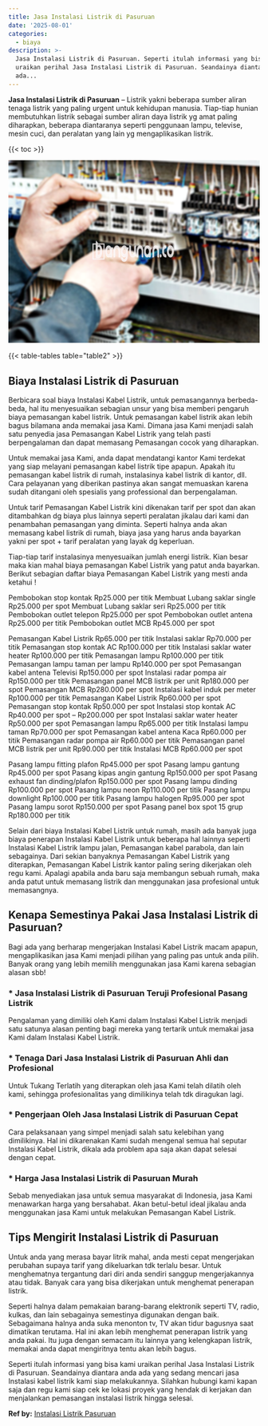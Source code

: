 ```yaml
---
title: Jasa Instalasi Listrik di Pasuruan
date: '2025-08-01'
categories:
  - biaya
description: >-
  Jasa Instalasi Listrik di Pasuruan. Seperti itulah informasi yang bisa kami
  uraikan perihal Jasa Instalasi Listrik di Pasuruan. Seandainya diantara anda
  ada...
---
```


**Jasa Instalasi Listrik di Pasuruan** – Listrik yakni beberapa sumber aliran tenaga listrik yang paling urgent untuk kehidupan manusia. Tiap-tiap hunian membutuhkan listrik sebagai sumber aliran daya listrik yg amat paling diharapkan, beberapa diantaranya seperti penggunaan lampu, televise, mesin cuci, dan peralatan yang lain yg mengaplikasikan listrik.

{{< toc >}}

![Jasa Instalasi Listrik di Pasuruan](/images/instalasi-listrik-murah35.png)

{{< table-tables table="table2" >}}

## Biaya Instalasi Listrik di Pasuruan

Berbicara soal biaya Instalasi Kabel Listrik, untuk pemasangannya berbeda-beda, hal itu menyesuaikan sebagian unsur yang bisa memberi pengaruh biaya pemasangan kabel listrik. Untuk pemasangan kabel listrik akan lebih bagus bilamana anda memakai jasa Kami. Dimana jasa Kami menjadi salah satu penyedia jasa Pemasangan Kabel Listrik yang telah pasti berpengalaman dan dapat memasang Pemasangan cocok yang diharapkan.

Untuk memakai jasa Kami, anda dapat mendatangi kantor Kami terdekat yang siap melayani pemasangan kabel listrik tipe apapun. Apakah itu pemasangan kabel listrik di rumah, instalasinya kabel listrik di kantor, dll. Cara pelayanan yang diberikan pastinya akan sangat memuaskan karena sudah ditangani oleh spesialis yang professional dan berpengalaman.

Untuk tarif Pemasangan Kabel Listrik kini dikenakan tarif per spot dan akan ditambahkan dg biaya plus lainnya seperti peralatan jikalau dari kami dan penambahan pemasangan yang diminta. Seperti halnya anda akan memasang kabel listrik di rumah, biaya jasa yang harus anda bayarkan yakni per spot + tarif peralatan yang layak dg keperluan.

Tiap-tiap tarif instalasinya menyesuaikan jumlah energi listrik. Kian besar maka kian mahal biaya pemasangan Kabel Listrik yang patut anda bayarkan. Berikut sebagian daftar biaya Pemasangan Kabel Listrik yang mesti anda ketahui !

Pembobokan stop kontak Rp25.000 per titik Membuat Lubang saklar single Rp25.000 per spot Membuat Lubang saklar seri Rp25.000 per titik Pembobokan outlet telepon Rp25.000 per spot Pembobokan outlet antena Rp25.000 per titik Pembobokan outlet MCB Rp45.000 per spot

Pemasangan Kabel Listrik Rp65.000 per titik Instalasi saklar Rp70.000 per titik Pemasangan stop kontak AC Rp100.000 per titik Instalasi saklar water heater Rp100.000 per titik Pemasangan lampu Rp100.000 per titik Pemasangan lampu taman per lampu Rp140.000 per spot Pemasangan kabel antena Televisi Rp150.000 per spot Instalasi radar pompa air Rp150.000 per titik Pemasangan panel MCB listrik per unit Rp180.000 per spot Pemasangan MCB Rp280.000 per spot Instalasi kabel induk per meter Rp100.000 per titik Pemasangan Kabel Listrik Rp60.000 per spot Pemasangan stop kontak Rp50.000 per spot Instalasi stop kontak AC Rp40.000 per spot – Rp200.000 per spot Instalasi saklar water heater Rp50.000 per spot Pemasangan lampu Rp65.000 per titik Instalasi lampu taman Rp70.000 per spot Pemasangan kabel antena Kaca Rp60.000 per titik Pemasangan radar pompa air Rp60.000 per titik Pemasangan panel MCB listrik per unit Rp90.000 per titik Instalasi MCB Rp60.000 per spot

Pasang lampu fitting plafon Rp45.000 per spot Pasang lampu gantung Rp45.000 per spot Pasang kipas angin gantung Rp150.000 per spot Pasang exhaust fan dinding/plafon Rp150.000 per spot Pasang lampu dinding Rp100.000 per spot Pasang lampu neon Rp110.000 per titik Pasang lampu downlight Rp100.000 per titik Pasang lampu halogen Rp95.000 per spot Pasang lampu sorot Rp150.000 per spot Pasang panel box spot 15 grup Rp180.000 per titik

Selain dari biaya Instalasi Kabel Listrik untuk rumah, masih ada banyak juga biaya penerapan Instalasi Kabel Listrik untuk beberapa hal lainnya seperti Instalasi Kabel Listrik lampu jalan, Pemasangan kabel parabola, dan lain sebagainya. Dari sekian banyaknya Pemasangan Kabel Listrik yang diterapkan, Pemasangan Kabel Listrik kantor paling sering dikerjakan oleh regu kami. Apalagi apabila anda baru saja membangun sebuah rumah, maka anda patut untuk memasang listrik dan menggunakan jasa profesional untuk memasangnya.

## Kenapa Semestinya Pakai Jasa Instalasi Listrik di Pasuruan?

Bagi ada yang berharap mengerjakan Instalasi Kabel Listrik macam apapun, mengaplikasikan jasa Kami menjadi pilihan yang paling pas untuk anda pilih. Banyak orang yang lebih memilih menggunakan jasa Kami karena sebagian alasan sbb!

### \* Jasa Instalasi Listrik di Pasuruan Teruji Profesional Pasang Listrik

Pengalaman yang dimiliki oleh Kami dalam Instalasi Kabel Listrik menjadi satu satunya alasan penting bagi mereka yang tertarik untuk memakai jasa Kami dalam Instalasi Kabel Listrik.

### \* Tenaga Dari Jasa Instalasi Listrik di Pasuruan Ahli dan Profesional

Untuk Tukang Terlatih yang diterapkan oleh jasa Kami telah dilatih oleh kami, sehingga profesionalitas yang dimilikinya telah tdk diragukan lagi.

### \* Pengerjaan Oleh Jasa Instalasi Listrik di Pasuruan Cepat

Cara pelaksanaan yang simpel menjadi salah satu kelebihan yang dimilikinya. Hal ini dikarenakan Kami sudah mengenal semua hal seputar Instalasi Kabel Listrik, dikala ada problem apa saja akan dapat selesai dengan cepat.

### \* Harga Jasa Instalasi Listrik di Pasuruan Murah

Sebab menyediakan jasa untuk semua masyarakat di Indonesia, jasa Kami menawarkan harga yang bersahabat. Akan betul-betul ideal jikalau anda menggunakan jasa Kami untuk melakukan Pemasangan Kabel Listrik.

## Tips Mengirit Instalasi Listrik di Pasuruan


Untuk anda yang merasa bayar litrik mahal, anda mesti cepat mengerjakan perubahan supaya tarif yang dikeluarkan tdk terlalu besar. Untuk menghematnya tergantung dari diri anda sendiri sanggup mengerjakannya atau tidak. Banyak cara yang bisa dikerjakan untuk menghemat penerapan listrik.

Seperti halnya dalam pemakaian barang-barang elektronik seperti TV, radio, kulkas, dan lain sebagainya semestinya digunakan dengan baik. Sebagaimana halnya anda suka menonton tv, TV akan tidur bagusnya saat dimatikan terutama. Hal ini akan lebih menghemat penerapan listrik yang anda pakai. Itu juga dengan semacam itu lainnya yang kelengkapan listrik, memakai anda dapat mengiritnya tentu akan lebih bagus.

Seperti itulah informasi yang bisa kami uraikan perihal Jasa Instalasi Listrik di Pasuruan. Seandainya diantara anda ada yang sedang mencari jasa Instalasi kabel listrik kami siap melakukannya. Silahkan hubungi kami kapan saja dan regu kami siap cek ke lokasi proyek yang hendak di kerjakan dan menjalankan pemasangan instalasi listrik hingga selesai.

**Ref by:** [Instalasi Listrik Pasuruan](https://id.wikipedia.org/wiki/Instalasi)
